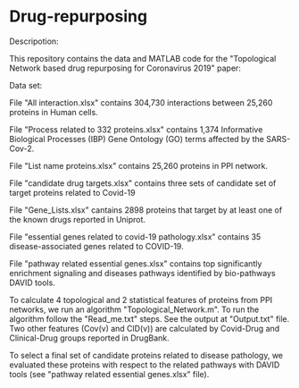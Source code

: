# Drug-repurposing
Descripotion:

This repository contains the data and MATLAB code for the "Topological Network based drug repurposing for Coronavirus 2019" paper:

Data set:

File "All interaction.xlsx" contains 304,730 interactions between 25,260 proteins in Human cells.

File "Process related to 332 proteins.xlsx" contains 1,374 Informative Biological Processes (IBP) Gene Ontology (GO) terms affected by the SARS-Cov-2.

File "List name proteins.xlsx" contains 25,260 proteins in PPI network.

File "candidate drug targets.xlsx" contains three sets of candidate set of target proteins related to Covid-19

File "Gene_Lists.xlsx" cantains 2898 proteins that target by at least one of the known drugs reported in Uniprot.

File "essential genes related to covid-19 pathology.xlsx" contains 35 disease-associated genes related to COVID-19.

File "pathway related essential genes.xlsx" contains top significantly enrichment signaling and diseases pathways identified by bio-pathways DAVID tools.



To calculate 4 topological and 2 statistical features of proteins from PPI networks, we run an algorithm "Topological_Network.m". To run the algorithm follow the "Read_me.txt" steps. See the output at "Output.txt" file. Two other features (Cov(v) and ClD(v)) are calculated by Covid-Drug and Clinical-Drug groups reported in DrugBank.

To select a final set of candidate proteins related to disease pathology, we evaluated these proteins with respect to the related pathways with DAVID tools (see "pathway related essential genes.xlsx" file).
